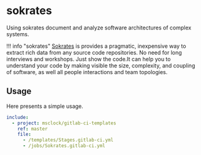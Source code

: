 # sokrates

Using sokrates document and analyze software architectures of complex systems.

!!! info "sokrates"
    [Sokrates](https://www.sokrates.dev/) is provides a pragmatic, inexpensive way to extract rich data from any source code repositories. No need for long interviews and workshops. Just show the code.It can help you to understand your code by making visible the size, complexity, and coupling of software, as well all people interactions and team topologies.

## Usage

Here presents a simple usage.

```yaml
include:
  - project: msclock/gitlab-ci-templates
    ref: master
    file:
      - /templates/Stages.gitlab-ci.yml
      - /jobs/Sokrates.gitlab-ci.yml
```
